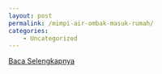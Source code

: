 ```yaml
---
layout: post
permalink: /mimpi-air-ombak-masuk-rumah/
categories:
    - Uncategorized
---
```


[Baca Selengkapnya](/07)